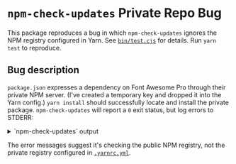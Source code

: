 # `npm-check-updates` Private Repo Bug
This package reproduces a bug in which `npm-check-updates` ignores the NPM registry configured in Yarn. See [`bin/test.cjs`](bin/test.cjs) for details. Run `yarn test` to reproduce.


## Bug description
`package.json` expresses a dependency on Font Awesome Pro through their private NPM server. (I've created a temporary key and dropped it into the Yarn config.) `yarn install` should successfully locate and install the private package. `npm-check-updates` will report a `0` exit status, but log errors to STDERR:

<details>
<summary>`npm-check-updates` output</summary>

```
Using yarn
Checking /Users/daniel/Code/Ephemera/ncu-private-repo/package.json
[==========----------] 1/2 50%
FetchError: Request @fortawesome/pro-solid-svg-icons info failed[1 of 3]:
404 Not Found - GET https://registry.npmjs.org/@fortawesome%2fpro-solid-svg-icons - Not found.

FetchError: Request @fortawesome/pro-solid-svg-icons info failed[2 of 3]:
404 Not Found - GET https://registry.npmjs.org/@fortawesome%2fpro-solid-svg-icons - Not found.

FetchError: Request @fortawesome/pro-solid-svg-icons info failed[3 of 3]:
404 Not Found - GET https://registry.npmjs.org/@fortawesome%2fpro-solid-svg-icons - Not found.
[====================] 2/2 100%

All dependencies match the latest package versions :)
```

</details>

The error messages suggest it's checking the public NPM registry, not the private registry configured in [`.yarnrc.yml`](.yarnrc.yml).
